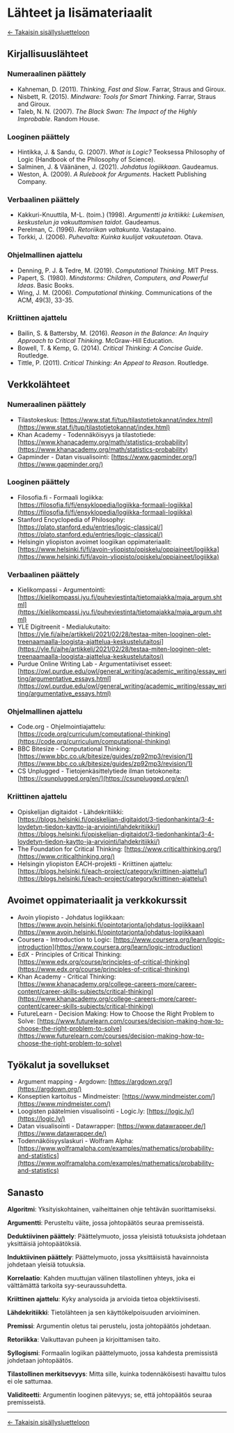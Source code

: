 # Lähteet ja lisämateriaalit

[← Takaisin sisällysluetteloon](README.md)

## Kirjallisuuslähteet

### Numeraalinen päättely
- Kahneman, D. (2011). *Thinking, Fast and Slow*. Farrar, Straus and Giroux.
- Nisbett, R. (2015). *Mindware: Tools for Smart Thinking*. Farrar, Straus and Giroux.
- Taleb, N. N. (2007). *The Black Swan: The Impact of the Highly Improbable*. Random House.

### Looginen päättely
- Hintikka, J. & Sandu, G. (2007). *What is Logic?* Teoksessa Philosophy of Logic (Handbook of the Philosophy of Science).
- Salminen, J. & Väänänen, J. (2021). *Johdatus logiikkaan*. Gaudeamus.
- Weston, A. (2009). *A Rulebook for Arguments*. Hackett Publishing Company.

### Verbaalinen päättely
- Kakkuri-Knuuttila, M-L. (toim.) (1998). *Argumentti ja kritiikki: Lukemisen, keskustelun ja vakuuttamisen taidot*. Gaudeamus.
- Perelman, C. (1996). *Retoriikan valtakunta*. Vastapaino.
- Torkki, J. (2006). *Puhevalta: Kuinka kuulijat vakuutetaan*. Otava.

### Ohjelmallinen ajattelu
- Denning, P. J. & Tedre, M. (2019). *Computational Thinking*. MIT Press.
- Papert, S. (1980). *Mindstorms: Children, Computers, and Powerful Ideas*. Basic Books.
- Wing, J. M. (2006). *Computational thinking*. Communications of the ACM, 49(3), 33-35.

### Kriittinen ajattelu
- Bailin, S. & Battersby, M. (2016). *Reason in the Balance: An Inquiry Approach to Critical Thinking*. McGraw-Hill Education.
- Bowell, T. & Kemp, G. (2014). *Critical Thinking: A Concise Guide*. Routledge.
- Tittle, P. (2011). *Critical Thinking: An Appeal to Reason*. Routledge.

## Verkkolähteet

### Numeraalinen päättely
- Tilastokeskus: [https://www.stat.fi/tup/tilastotietokannat/index.html](https://www.stat.fi/tup/tilastotietokannat/index.html)
- Khan Academy - Todennäköisyys ja tilastotiede: [https://www.khanacademy.org/math/statistics-probability](https://www.khanacademy.org/math/statistics-probability)
- Gapminder - Datan visualisointi: [https://www.gapminder.org/](https://www.gapminder.org/)

### Looginen päättely
- Filosofia.fi - Formaali logiikka: [https://filosofia.fi/fi/ensyklopedia/logiikka-formaali-logiikka](https://filosofia.fi/fi/ensyklopedia/logiikka-formaali-logiikka)
- Stanford Encyclopedia of Philosophy: [https://plato.stanford.edu/entries/logic-classical/](https://plato.stanford.edu/entries/logic-classical/)
- Helsingin yliopiston avoimet loogiikan oppimateriaalit: [https://www.helsinki.fi/fi/avoin-yliopisto/opiskelu/oppiaineet/logiikka](https://www.helsinki.fi/fi/avoin-yliopisto/opiskelu/oppiaineet/logiikka)

### Verbaalinen päättely
- Kielikompassi - Argumentointi: [https://kielikompassi.jyu.fi/puheviestinta/tietomajakka/maja_argum.shtml](https://kielikompassi.jyu.fi/puheviestinta/tietomajakka/maja_argum.shtml)
- YLE Digitreenit - Medialukutaito: [https://yle.fi/aihe/artikkeli/2021/02/28/testaa-miten-looginen-olet-treenaamaalla-loogista-ajattelua-keskustelutaitosi](https://yle.fi/aihe/artikkeli/2021/02/28/testaa-miten-looginen-olet-treenaamaalla-loogista-ajattelua-keskustelutaitosi)
- Purdue Online Writing Lab - Argumentatiiviset esseet: [https://owl.purdue.edu/owl/general_writing/academic_writing/essay_writing/argumentative_essays.html](https://owl.purdue.edu/owl/general_writing/academic_writing/essay_writing/argumentative_essays.html)

### Ohjelmallinen ajattelu
- Code.org - Ohjelmointiajattelu: [https://code.org/curriculum/computational-thinking](https://code.org/curriculum/computational-thinking)
- BBC Bitesize - Computational Thinking: [https://www.bbc.co.uk/bitesize/guides/zp92mp3/revision/1](https://www.bbc.co.uk/bitesize/guides/zp92mp3/revision/1)
- CS Unplugged - Tietojenkäsittelytiede ilman tietokoneita: [https://csunplugged.org/en/](https://csunplugged.org/en/)

### Kriittinen ajattelu
- Opiskelijan digitaidot - Lähdekritiikki: [https://blogs.helsinki.fi/opiskelijan-digitaidot/3-tiedonhankinta/3-4-loydetyn-tiedon-kaytto-ja-arviointi/lahdekritiikki/](https://blogs.helsinki.fi/opiskelijan-digitaidot/3-tiedonhankinta/3-4-loydetyn-tiedon-kaytto-ja-arviointi/lahdekritiikki/)
- The Foundation for Critical Thinking: [https://www.criticalthinking.org/](https://www.criticalthinking.org/)
- Helsingin yliopiston EACH-projekti - Kriittinen ajattelu: [https://blogs.helsinki.fi/each-project/category/kriittinen-ajattelu/](https://blogs.helsinki.fi/each-project/category/kriittinen-ajattelu/)

## Avoimet oppimateriaalit ja verkkokurssit

- Avoin yliopisto - Johdatus logiikkaan: [https://www.avoin.helsinki.fi/opintotarjonta/johdatus-logiikkaan](https://www.avoin.helsinki.fi/opintotarjonta/johdatus-logiikkaan)
- Coursera - Introduction to Logic: [https://www.coursera.org/learn/logic-introduction](https://www.coursera.org/learn/logic-introduction)
- EdX - Principles of Critical Thinking: [https://www.edx.org/course/principles-of-critical-thinking](https://www.edx.org/course/principles-of-critical-thinking)
- Khan Academy - Critical Thinking: [https://www.khanacademy.org/college-careers-more/career-content/career-skills-subjects/critical-thinking](https://www.khanacademy.org/college-careers-more/career-content/career-skills-subjects/critical-thinking)
- FutureLearn - Decision Making: How to Choose the Right Problem to Solve: [https://www.futurelearn.com/courses/decision-making-how-to-choose-the-right-problem-to-solve](https://www.futurelearn.com/courses/decision-making-how-to-choose-the-right-problem-to-solve)

## Työkalut ja sovellukset

- Argument mapping - Argdown: [https://argdown.org/](https://argdown.org/)
- Konseptien kartoitus - Mindmeister: [https://www.mindmeister.com/](https://www.mindmeister.com/)
- Loogisten päätelmien visualisointi - Logic.ly: [https://logic.ly/](https://logic.ly/)
- Datan visualisointi - Datawrapper: [https://www.datawrapper.de/](https://www.datawrapper.de/)
- Todennäköisyyslaskuri - Wolfram Alpha: [https://www.wolframalpha.com/examples/mathematics/probability-and-statistics](https://www.wolframalpha.com/examples/mathematics/probability-and-statistics)

## Sanasto

**Algoritmi**: Yksityiskohtainen, vaiheittainen ohje tehtävän suorittamiseksi.

**Argumentti**: Perusteltu väite, jossa johtopäätös seuraa premisseistä.

**Deduktiivinen päättely**: Päättelymuoto, jossa yleisistä totuuksista johdetaan yksittäisiä johtopäätöksiä.

**Induktiivinen päättely**: Päättelymuoto, jossa yksittäisistä havainnoista johdetaan yleisiä totuuksia.

**Korrelaatio**: Kahden muuttujan välinen tilastollinen yhteys, joka ei välttämättä tarkoita syy-seuraussuhdetta.

**Kriittinen ajattelu**: Kyky analysoida ja arvioida tietoa objektiivisesti.

**Lähdekritiikki**: Tietolähteen ja sen käyttökelpoisuuden arvioiminen.

**Premissi**: Argumentin oletus tai perustelu, josta johtopäätös johdetaan.

**Retoriikka**: Vaikuttavan puheen ja kirjoittamisen taito.

**Syllogismi**: Formaalin logiikan päättelymuoto, jossa kahdesta premissistä johdetaan johtopäätös.

**Tilastollinen merkitsevyys**: Mitta sille, kuinka todennäköisesti havaittu tulos ei ole sattumaa.

**Validiteetti**: Argumentin looginen pätevyys; se, että johtopäätös seuraa premisseistä.

---

[← Takaisin sisällysluetteloon](README.md)
